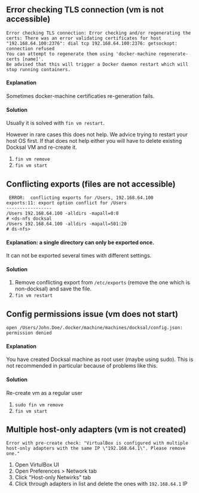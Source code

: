 ## Error checking TLS connection (vm is not accessible)

```
Error checking TLS connection: Error checking and/or regenerating the certs: There was an error validating certificates for host "192.168.64.100:2376": dial tcp 192.168.64.100:2376: getsockopt: connection refused
You can attempt to regenerate them using 'docker-machine regenerate-certs [name]'.
Be advised that this will trigger a Docker daemon restart which will stop running containers.
```

#### Explanation

Sometimes docker-machine certificaties re-generation fails. 

#### Solution
Usually it is solved with `fin vm restart`.

However in rare cases this does not help. We advice trying to restart your host OS first.
If that does not help either you will have to delete existing Docksal VM and re-create it.

1. `fin vm remove`
2. `fin vm start`


## Conflicting exports (files are not accessible)
```
 ERROR:  conflicting exports for /Users, 192.168.64.100
exports:11: export option conflict for /Users
-----------------
/Users 192.168.64.100 -alldirs -mapall=0:0
# <ds-nfs docksal
/Users 192.168.64.100 -alldirs -mapall=501:20
# ds-nfs>
```

#### Explanation: a single directory can only be exported once. 
It can not be exported several times with different settings.
   
#### Solution
   
1) Remove conflicting export from `/etc/exports` (remove the one which is non-docksal) and save the file.  
2) `fin vm restart`

## Config permissions issue (vm does not start)

```
open /Users/John.Doe/.docker/machine/machines/docksal/config.json: permission denied
```

####  Explanation
You have created Docksal machine as root user (maybe using sudo). 
This is not recommended in particular because of problems like this.

#### Solution
Re-create vm as a regular user

1. `sudo fin vm remove`
2. `fin vm start`

## Multiple host-only adapters (vm is not created)

```
Error with pre-create check: "VirtualBox is configured with multiple host-only adapters with the same IP \"192.168.64.1\". Please remove one."
```

1. Open VirtulBox UI
2. Open Preferences > Network tab
3. Click "Host-only Netwirks" tab
4. Click through adapters in list and delete the ones with `192.168.64.1` IP
